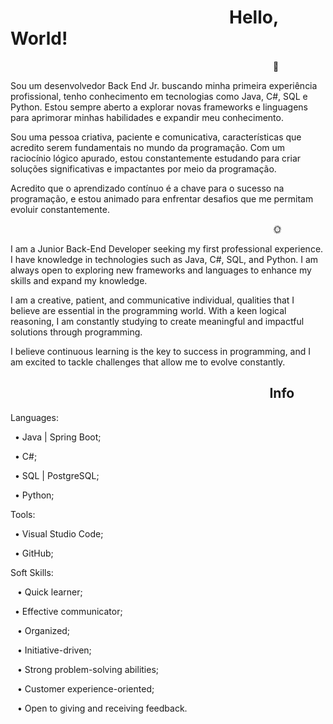 # &ensp;&ensp;&ensp;&ensp;&ensp;&ensp;&ensp;&ensp;&ensp;&ensp;&ensp;&ensp;&ensp;&ensp;&ensp;&ensp;&ensp;&ensp;&ensp;&ensp;&ensp;&ensp;&ensp;&ensp;&ensp;Hello, World! 

&ensp;&ensp;&ensp;&ensp;&ensp;&ensp;&ensp;&ensp;&ensp;&ensp;&ensp;&ensp;&ensp;&ensp;&ensp;&ensp;&ensp;&ensp;&ensp;&ensp;&ensp;&ensp;&ensp;&ensp;&ensp;&ensp;&ensp;&ensp;&ensp;&ensp;&ensp;&ensp;&ensp;&ensp;&ensp;&ensp;&ensp;&ensp;&ensp;&ensp;&ensp;&ensp;&ensp;&ensp;&ensp;&ensp;&ensp;&ensp;&ensp;&ensp;&ensp;&ensp;&ensp;&ensp;&ensp;&ensp;&ensp;&ensp;&ensp;&ensp;🚀

Sou um desenvolvedor Back End Jr. buscando minha primeira experiência profissional, tenho conhecimento em tecnologias como Java, C#, SQL e Python. Estou sempre aberto a explorar novas frameworks e linguagens para aprimorar minhas habilidades e expandir meu conhecimento.

Sou uma pessoa criativa, paciente e comunicativa, características que acredito serem fundamentais no mundo da programação. Com um raciocínio lógico apurado, estou constantemente estudando para criar soluções significativas e impactantes por meio da programação.

Acredito que o aprendizado contínuo é a chave para o sucesso na programação, e estou animado para enfrentar desafios que me permitam evoluir constantemente.

&ensp;&ensp;&ensp;&ensp;&ensp;&ensp;&ensp;&ensp;&ensp;&ensp;&ensp;&ensp;&ensp;&ensp;&ensp;&ensp;&ensp;&ensp;&ensp;&ensp;&ensp;&ensp;&ensp;&ensp;&ensp;&ensp;&ensp;&ensp;&ensp;&ensp;&ensp;&ensp;&ensp;&ensp;&ensp;&ensp;&ensp;&ensp;&ensp;&ensp;&ensp;&ensp;&ensp;&ensp;&ensp;&ensp;&ensp;&ensp;&ensp;&ensp;&ensp;&ensp;&ensp;&ensp;&ensp;&ensp;&ensp;&ensp;&ensp;&ensp;🌞

I am a Junior Back-End Developer seeking my first professional experience. I have knowledge in technologies such as Java, C#, SQL, and Python. I am always open to exploring new frameworks and languages to enhance my skills and expand my knowledge.

I am a creative, patient, and communicative individual, qualities that I believe are essential in the programming world. With a keen logical reasoning, I am constantly studying to create meaningful and impactful solutions through programming.

I believe continuous learning is the key to success in programming, and I am excited to tackle challenges that allow me to evolve constantly.



## &ensp;&ensp;&ensp;&ensp;&ensp;&ensp;&ensp;&ensp;&ensp;&ensp;&ensp;&ensp;&ensp;&ensp;&ensp;&ensp;&ensp;&ensp;&ensp;&ensp;&ensp;&ensp;&ensp;&ensp;&ensp;&ensp;&ensp;&ensp;&ensp;&ensp;&ensp;&ensp;&ensp;&ensp;&ensp;&ensp;&ensp;&ensp;&ensp;&nbsp;Info

Languages:

  &ensp;• Java | Spring Boot;

  &ensp;• C#;

  &ensp;• SQL | PostgreSQL;

  &ensp;• Python;



Tools:

  &ensp;• Visual Studio Code;

  &ensp;• GitHub;

Soft Skills:

 &ensp; • Quick learner;

 &ensp;• Effective communicator;

 &ensp; • Organized;

 &ensp; • Initiative-driven;

 &ensp; • Strong problem-solving abilities;

 &ensp; • Customer experience-oriented;

 &ensp; • Open to giving and receiving feedback.
